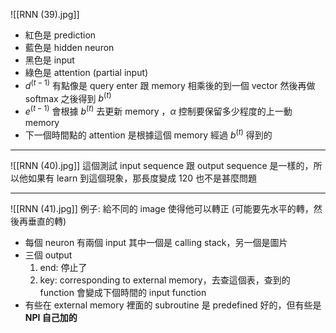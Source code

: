 ![[RNN (39).jpg]]
* 紅色是 prediction
* 藍色是 hidden neuron
* 黑色是 input
* 綠色是 attention (partial input)
* $d^{(t-1)}$ 有點像是 query enter 跟 memory 相乘後的到一個 vector 然後再做 softmax 之後得到 $b^{(t)}$
* $e^{(t-1)}$ 會根據 $b^{(t)}$ 去更新 memory ，$\alpha$ 控制要保留多少程度的上一動 memory
*  下一個時間點的 attention 是根據這個 memory 經過 $b^{(t)}$ 得到的

---
![[RNN (40).jpg]]
這個測試 input sequence 跟 output sequence 是一樣的，所以他如果有 learn 到這個現象，那長度變成 120 也不是甚麼問題

---
![[RNN (41).jpg]]
例子: 給不同的 image 使得他可以轉正 (可能要先水平的轉，然後再垂直的轉)
* 每個 neuron 有兩個 input 其中一個是 calling stack，另一個是圖片
* 三個 output 
	1. end: 停止了
	2. key: corresponding to external memory，去查這個表，查到的 function 會變成下個時間的 input function
* 有些在 external memory 裡面的 subroutine 是 predefined 好的，但有些是 **NPI 自己加的**
